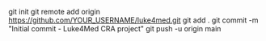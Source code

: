 git init
git remote add origin https://github.com/YOUR_USERNAME/luke4med.git
git add .
git commit -m "Initial commit - Luke4Med CRA project"
git push -u origin main
